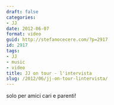 ```yaml
---
draft: false
categories:
- JJ
date: 2012-06-07
format: video
guid: http://stefanocecere.com/?p=2917
id: 2917
tags:
- JJ
- music
- video
title: JJ on tour - l'intervista
slug: /2012/06/jj-on-tour-lintervista/
---
```


solo per amici cari e parenti!